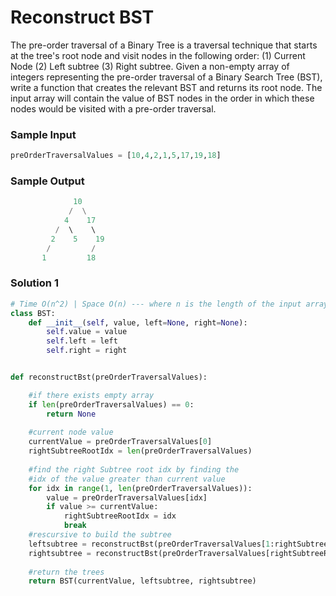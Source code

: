 
# Reconstruct BST

The pre-order traversal of a Binary Tree is a traversal technique
that starts at the tree's root node and visit nodes in the following
order:
(1) Current Node
(2) Left subtree
(3) Right subtree. Given a non-empty array of integers representing
the pre-order traversal of a Binary Search Tree (BST), write a
function that creates the relevant BST and returns its root node.
The input array will contain the value of BST nodes in the order in
which these nodes would be visited with a pre-order traversal.


### Sample Input

```python
preOrderTraversalValues = [10,4,2,1,5,17,19,18]
```

### Sample Output

```python
              10
             /  \
            4    17 
          /  \    \ 
         2    5    19
        /         /
       1         18
```
### Solution 1
```python
# Time O(n^2) | Space O(n) --- where n is the length of the input array
class BST:
    def __init__(self, value, left=None, right=None):
        self.value = value
        self.left = left
        self.right = right


def reconstructBst(preOrderTraversalValues):

    #if there exists empty array
	if len(preOrderTraversalValues) == 0:
		return None
	
    #current node value
	currentValue = preOrderTraversalValues[0]
	rightSubtreeRootIdx = len(preOrderTraversalValues)
	
    #find the right Subtree root idx by finding the
    #idx of the value greater than current value
	for idx in range(1, len(preOrderTraversalValues)):
		value = preOrderTraversalValues[idx]
		if value >= currentValue:
			rightSubtreeRootIdx = idx
			break
	#rescursive to build the subtree 
	leftsubtree = reconstructBst(preOrderTraversalValues[1:rightSubtreeRootIdx])
	rightsubtree = reconstructBst(preOrderTraversalValues[rightSubtreeRootIdx:])
	
    #return the trees
	return BST(currentValue, leftsubtree, rightsubtree)

```
